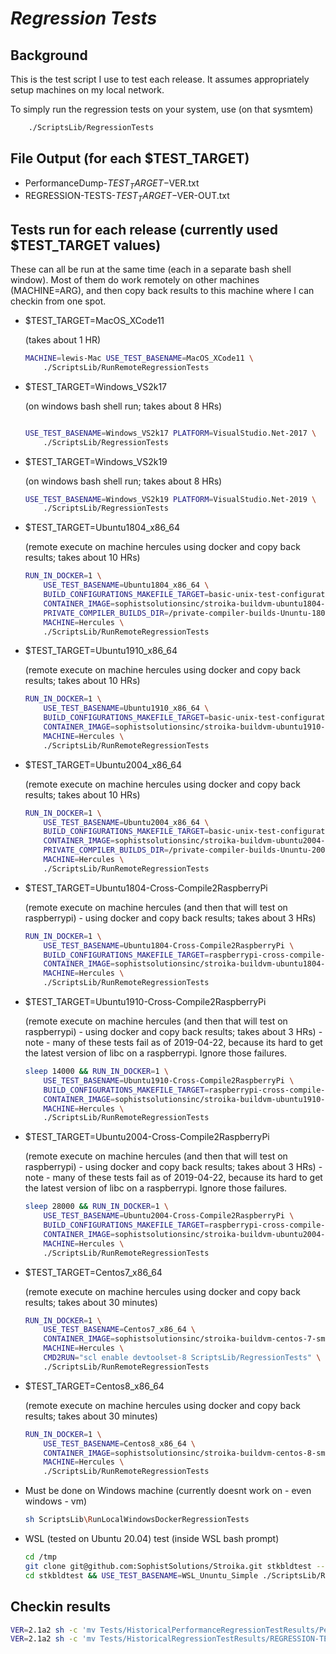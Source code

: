 # **_Regression Tests_**

## Background

This is the test script I use to test each release. It assumes appropriately setup machines on
my local network.

To simply run the regression tests on your system, use (on that sysmtem)

```bash
    ./ScriptsLib/RegressionTests
```

## File Output (for each \$TEST_TARGET)

- PerformanceDump-$TEST_TARGET-$VER.txt
- REGRESSION-TESTS-$TEST_TARGET-$VER-OUT.txt

## Tests run for each release (currently used \$TEST_TARGET values)

These can all be run at the same time (each in a separate bash shell window). Most of them
do work remotely on other machines (MACHINE=ARG), and then copy back results to this machine where I can
checkin from one spot.

- \$TEST_TARGET=MacOS_XCode11

  (takes about 1 HR)

  ```bash
  MACHINE=lewis-Mac USE_TEST_BASENAME=MacOS_XCode11 \
      ./ScriptsLib/RunRemoteRegressionTests
  ```

- \$TEST_TARGET=Windows_VS2k17

  (on windows bash shell run; takes about 8 HRs)

  ```bash

  USE_TEST_BASENAME=Windows_VS2k17 PLATFORM=VisualStudio.Net-2017 \
      ./ScriptsLib/RegressionTests
  ```

- \$TEST_TARGET=Windows_VS2k19

  (on windows bash shell run; takes about 8 HRs)

  ```bash
  USE_TEST_BASENAME=Windows_VS2k19 PLATFORM=VisualStudio.Net-2019 \
      ./ScriptsLib/RegressionTests
  ```

- \$TEST_TARGET=Ubuntu1804_x86_64

  (remote execute on machine hercules using docker and copy back results; takes about 10 HRs)

  ```bash
  RUN_IN_DOCKER=1 \
      USE_TEST_BASENAME=Ubuntu1804_x86_64 \
      BUILD_CONFIGURATIONS_MAKEFILE_TARGET=basic-unix-test-configurations \
      CONTAINER_IMAGE=sophistsolutionsinc/stroika-buildvm-ubuntu1804-regression-tests \
      PRIVATE_COMPILER_BUILDS_DIR=/private-compiler-builds-Ununtu-1804-x64 \
      MACHINE=Hercules \
      ./ScriptsLib/RunRemoteRegressionTests
  ```

- \$TEST_TARGET=Ubuntu1910_x86_64

  (remote execute on machine hercules using docker and copy back results; takes about 10 HRs)

  ```bash
  RUN_IN_DOCKER=1 \
      USE_TEST_BASENAME=Ubuntu1910_x86_64 \
      BUILD_CONFIGURATIONS_MAKEFILE_TARGET=basic-unix-test-configurations \
      CONTAINER_IMAGE=sophistsolutionsinc/stroika-buildvm-ubuntu1910-regression-tests \
      MACHINE=Hercules \
      ./ScriptsLib/RunRemoteRegressionTests
  ```

- \$TEST_TARGET=Ubuntu2004_x86_64

  (remote execute on machine hercules using docker and copy back results; takes about 10 HRs)

  ```bash
  RUN_IN_DOCKER=1 \
      USE_TEST_BASENAME=Ubuntu2004_x86_64 \
      BUILD_CONFIGURATIONS_MAKEFILE_TARGET=basic-unix-test-configurations \
      CONTAINER_IMAGE=sophistsolutionsinc/stroika-buildvm-ubuntu2004-regression-tests \
      PRIVATE_COMPILER_BUILDS_DIR=/private-compiler-builds-Ununtu-2004-x64 \
      MACHINE=Hercules \
      ./ScriptsLib/RunRemoteRegressionTests
  ```

- \$TEST_TARGET=Ubuntu1804-Cross-Compile2RaspberryPi

  (remote execute on machine hercules (and then that will test on raspberrypi) - using docker and copy back results; takes about 3 HRs)

  ```bash
  RUN_IN_DOCKER=1 \
      USE_TEST_BASENAME=Ubuntu1804-Cross-Compile2RaspberryPi \
      BUILD_CONFIGURATIONS_MAKEFILE_TARGET=raspberrypi-cross-compile-test-configurations \
      CONTAINER_IMAGE=sophistsolutionsinc/stroika-buildvm-ubuntu1804-regression-tests \
      MACHINE=Hercules \
      ./ScriptsLib/RunRemoteRegressionTests
  ```

- \$TEST_TARGET=Ubuntu1910-Cross-Compile2RaspberryPi

  (remote execute on machine hercules (and then that will test on raspberrypi) - using docker and copy back results; takes about 3 HRs) - note - many of these tests fail as of 2019-04-22, because its hard to get the latest version of libc on a raspberrypi. Ignore those failures.

  ```bash
  sleep 14000 && RUN_IN_DOCKER=1 \
      USE_TEST_BASENAME=Ubuntu1910-Cross-Compile2RaspberryPi \
      BUILD_CONFIGURATIONS_MAKEFILE_TARGET=raspberrypi-cross-compile-test-configurations \
      CONTAINER_IMAGE=sophistsolutionsinc/stroika-buildvm-ubuntu1910-regression-tests \
      MACHINE=Hercules \
      ./ScriptsLib/RunRemoteRegressionTests
  ```

- \$TEST_TARGET=Ubuntu2004-Cross-Compile2RaspberryPi

  (remote execute on machine hercules (and then that will test on raspberrypi) - using docker and copy back results; takes about 3 HRs) - note - many of these tests fail as of 2019-04-22, because its hard to get the latest version of libc on a raspberrypi. Ignore those failures.

  ```bash
  sleep 28000 && RUN_IN_DOCKER=1 \
      USE_TEST_BASENAME=Ubuntu2004-Cross-Compile2RaspberryPi \
      BUILD_CONFIGURATIONS_MAKEFILE_TARGET=raspberrypi-cross-compile-test-configurations \
      CONTAINER_IMAGE=sophistsolutionsinc/stroika-buildvm-ubuntu2004-regression-tests \
      MACHINE=Hercules \
      ./ScriptsLib/RunRemoteRegressionTests
  ```

- \$TEST_TARGET=Centos7_x86_64

  (remote execute on machine hercules using docker and copy back results; takes about 30 minutes)

  ```bash
  RUN_IN_DOCKER=1 \
      USE_TEST_BASENAME=Centos7_x86_64 \
      CONTAINER_IMAGE=sophistsolutionsinc/stroika-buildvm-centos-7-small \
      MACHINE=Hercules \
      CMD2RUN="scl enable devtoolset-8 ScriptsLib/RegressionTests" \
      ./ScriptsLib/RunRemoteRegressionTests
  ```

- \$TEST_TARGET=Centos8_x86_64

  (remote execute on machine hercules using docker and copy back results; takes about 30 minutes)

  ```bash
  RUN_IN_DOCKER=1 \
      USE_TEST_BASENAME=Centos8_x86_64 \
      CONTAINER_IMAGE=sophistsolutionsinc/stroika-buildvm-centos-8-small \
      MACHINE=Hercules \
      ./ScriptsLib/RunRemoteRegressionTests
  ```

- Must be done on Windows machine (currently doesnt work on - even windows - vm)

  ```bash
  sh ScriptsLib\RunLocalWindowsDockerRegressionTests
  ```

- WSL (tested on Ubuntu 20.04) test
  (inside WSL bash prompt)

  ```bash
  cd /tmp
  git clone git@github.com:SophistSolutions/Stroika.git stkbldtest --branch v2.1-Dev
  cd stkbldtest && USE_TEST_BASENAME=WSL_Ununtu_Simple ./ScriptsLib/RegressionTests
  ```

## Checkin results

```bash
VER=2.1a2 sh -c 'mv Tests/HistoricalPerformanceRegressionTestResults/PerformanceDump-*$VER*.txt Tests/HistoricalPerformanceRegressionTestResults/2.1/ && git add Tests/HistoricalPerformanceRegressionTestResults/2.1/PerformanceDump-*$VER.txt'
VER=2.1a2 sh -c 'mv Tests/HistoricalRegressionTestResults/REGRESSION-TESTS-*-$VER-OUT.txt Tests/HistoricalRegressionTestResults/2.1/ && git add Tests/HistoricalRegressionTestResults/2.1/REGRESSION-TESTS-*-$VER-OUT.txt'
```

